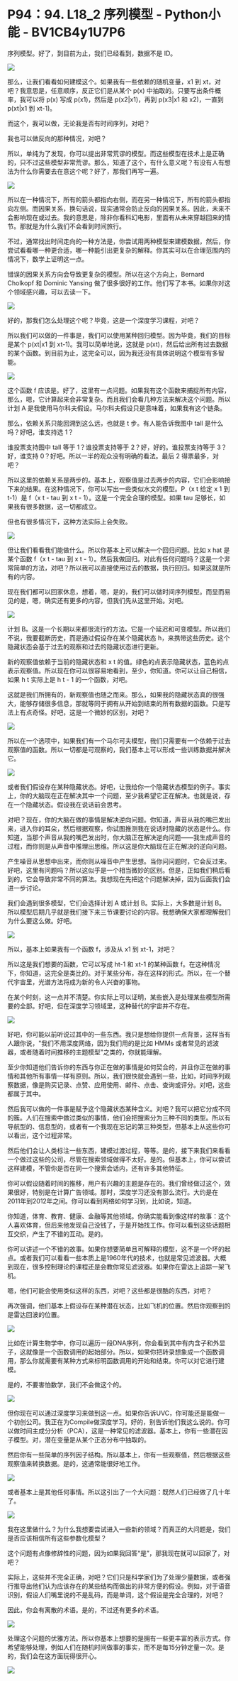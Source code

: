 # P94：94. L18_2 序列模型 - Python小能 - BV1CB4y1U7P6

序列模型。好了，到目前为止，我们已经看到，数据不是 ID。

![](img/3f7583b6f2583bc017d8cea6cc60610b_1.png)

那么，让我们看看如何建模这个。如果我有一些依赖的随机变量，x1 到 xt，对吧？我意思是，任意顺序，反正它们是从某个 p(x) 中抽取的。只要写出条件概率，我可以将 p(x) 写成 p(x1)，然后是 p(x2|x1)，再到 p(x3|x1 和 x2)，一直到 p(xt|x1 到 xt-1)。

而这个，我可以做，无论我是否有时间序列，对吧？

我也可以做反向的那种情况，对吧？

所以，单纯为了发现，你可以提出非常荒谬的模型。而这些模型在技术上是正确的，只不过这些模型非常荒谬。那么，知道了这个，有什么意义呢？有没有人有想法为什么你需要去在意这个呢？好了，那我们再写一遍。

![](img/3f7583b6f2583bc017d8cea6cc60610b_3.png)

所以在一种情况下，所有的箭头都指向右侧，而在另一种情况下，所有的箭头都指向左侧。而因果关系，换句话说，现实通常会防止反向的因果关系。因此，未来不会影响现在或过去。我的意思是，除非你看科幻电影，里面有从未来穿越回来的情节。那就是为什么我们不会看到时间旅行。

不过，通常找出时间走向的一种方法是，你尝试用两种模型来建模数据，然后，你尝试看看哪一种更合适，哪一种能引出更复杂的解释。你其实可以在合理范围内的情况下，数学上证明这一点。

错误的因果关系方向会导致更复杂的模型。所以在这个方向上，Bernard Cholkopf 和 Dominic Yansing 做了很多很好的工作。他们写了本书。如果你对这个领域感兴趣，可以去读一下。

![](img/3f7583b6f2583bc017d8cea6cc60610b_5.png)

好的，那我们怎么处理这个呢？毕竟，这是一个深度学习课程，对吧？

所以我们可以做的一件事是，我们可以使用某种回归模型。因为毕竟，我们的目标是某个 p(xt|x1 到 xt-1)。我可以简单地说，这就是 p(xt)，然后给出所有过去数据的某个函数。到目前为止，这完全可以，因为我还没有具体说明这个模型有多智能。

![](img/3f7583b6f2583bc017d8cea6cc60610b_7.png)

这个函数 f 应该是。好了，这里有一点问题。如果我有这个函数来捕捉所有内容，那么，嗯，它计算起来会非常复杂。而且我们会看几种方法来解决这个问题。所以计划 A 是我使用马尔科夫假设。马尔科夫假设只是意味着，如果我有这个链条。

那么，依赖关系只能回溯到这么远，也就是 t 步。有人能告诉我图中 tall 是什么吗？好吧，谁支持选 1？

谁投票支持图中 tall 等于 1？谁投票支持等于 2？好，好的。谁投票支持等于 3？好，谁支持 0？好吧。所以一半的观众没有明确的看法。最后 2 得票最多，对吧？

所以这里的依赖关系是两步的。基本上，观察值是过去两步的内容，它们会影响接下来的结果。在这种情况下，你可以写出一些类似水文的模型。P（x t 给定 x 1 到 t-1）是 f（x t - tau 到 x t - 1）。这是一个完全合理的模型。如果 tau 足够长，如果我有很多数据，这一切都成立。

但也有很多情况下，这种方法实际上会失败。

![](img/3f7583b6f2583bc017d8cea6cc60610b_9.png)

但让我们看看我们能做什么。所以你基本上可以解决一个回归问题。比如 x hat 是某个函数 f（x t - tau 到 x t - 1）。然后我做回归。对此有任何问题吗？这是一个非常简单的方法，对吧？所以我可以直接使用过去的数据，执行回归。如果这就是所有的内容。

现在我们都可以回家休息，想着，嗯，是的，我们可以做时间序列模型。而显而易见的是，嗯，确实还有更多的内容，但我们先从这里开始。对吧。

![](img/3f7583b6f2583bc017d8cea6cc60610b_11.png)

计划 B。这是一个长期以来都很流行的方法。它是一个延迟和可变模型。所以我们不说，我要截断历史，而是通过假设存在某个隐藏状态 h，来携带这些历史。这个隐藏状态会基于过去的观察和过去的隐藏状态进行更新。

新的观察值依赖于当前的隐藏状态和 x t 的值。绿色的点表示隐藏状态，蓝色的点表示观察值。所以现在你可以很容易地看到，至少，你知道。你可以让自己相信，如果 h t 实际上是 h t - 1 的一个函数，对吧。

这就是我们所拥有的，新观察值也随之而来。那么，如果我的隐藏状态真的很强大，能够存储很多信息，那就等同于拥有从开始到结束的所有数据的函数。只是写法上有点奇怪。好吧，这是一个微妙的区别，对吧？

![](img/3f7583b6f2583bc017d8cea6cc60610b_13.png)

所以在一个选项中，如果我们有一个马尔可夫模型，我们只需要有一个依赖于过去观察值的函数。所以一切都是可观察的，我们基本上可以形成一些训练数据并解决它。

![](img/3f7583b6f2583bc017d8cea6cc60610b_15.png)

或者我们假设存在某种隐藏状态。好吧，让我给你一个隐藏状态模型的例子。事实上，你的大脑现在正在解决其中一个问题，至少我希望它正在解决。也就是说，存在一个隐藏状态。假设我在说话前会思考。

对吧？现在，你的大脑在做的事情是解决逆向问题。你知道，声音从我的嘴巴发出来，进入你的耳朵，然后根据观察，你试图推测我在说话时隐藏的状态是什么。你知道，当那个声音从我的嘴巴发出时，你大脑正在解决逆向问题——我生成声音的过程，而你则是从声音中推理出思维。所以这是你大脑现在正在解决的逆向问题。

产生噪音从思想中出来，而你则从噪音中产生思想。当你问问题时，它会反过来。好吧，这里有问题吗？所以这似乎是一个相当微妙的区别。但是，正如我们稍后看到的，它会导致非常不同的算法。我想现在先把这个问题解决掉，因为后面我们会进一步讨论。

我们会遇到很多模型，它们会选择计划 A 或计划 B。实际上，大多数是计划 B。所以模型后期几乎就是我们接下来三节课要讨论的内容。我想确保大家都理解我们为什么要这么做。好吧。

![](img/3f7583b6f2583bc017d8cea6cc60610b_17.png)

所以，基本上如果我有一个函数 f，涉及从 x1 到 xt-1，对吧？

所以这是我们想要的函数，它可以写成 ht-1 和 xt-1 的某种函数 f。在这种情况下，你知道，这完全是类比的。对于某些分布，存在这样的形式。所以，在一个替代宇宙里，光谱方法将成为新的令人兴奋的事物。

在某个时刻，这一点并不清楚。你实际上可以证明，某些嵌入是处理某些模型所需要的全部。好吧，但在深度学习领域里，这种替代的宇宙并不存在。

![](img/3f7583b6f2583bc017d8cea6cc60610b_19.png)

好吧，你可能以前听说过其中的一些东西。我只是想给你提供一点背景，这样当有人跟你说，"我们不用深度网络，因为我们用的是比如 HMMs 或者常见的滤波器，或者随着时间推移的主题模型"之类的，你就能理解。

至少你知道他们告诉你的东西与你正在做的事情是如何契合的，并且你正在做的事情和其他所有事情一样有原则。所以，我们很快就会遇到一些，比如，时间序列观察数据，像是购买记录、点赞、应用使用、邮件、点击、查询或评分。对吧，这些都属于其中。

然后我可以做的一件事是赋予这个隐藏状态某种含义。对吧？我可以把它分成不同的簇。人们在搜索中做过类似的事情，他们会把搜索分为三种不同的类型。所以有导航型的、信息型的，或者有一个我现在忘记的第三种类型，但基本上从这些你可以看出，这个过程非常。

然后他们会让人类标注一些东西，建模过渡过程，等等。是的，接下来我们来看看一个做过这些的公司，尽管在搜索领域做得不太好。是的。但基本上，你可以尝试这样建模，不管你是否在同一个搜索会话内，还有许多其他特征。

你可以假设随着时间的推移，用户有兴趣的主题是存在的。我们曾经做过这个，效果很好，特别是在计算广告领域。那时，深度学习还没有那么流行。大约是在2011年到2012年之间。你可以看到网络如何学习到，比如说，知道。

你知道，体育、教育、健康、金融等其他领域。你确实能看到像这样的故事：这个人喜欢体育，但后来他发现自己没钱了，于是开始找工作。你可以看到这些话题相互交织，产生了不错的互动。是的。

你可以讲述一个不错的故事。如果你想要简单且可解释的模型，这不是一个坏的起点。或者我们可以看看一些本质上是1960年代的技术，也就是常见滤波器。大概到现在，很多控制理论的课程还是会教你常见滤波器。如果你在雷达上追踪一架飞机。

嗯，他们可能会使用类似这样的东西，对吧？这些都是很酷的东西，对吧？

再次强调，他们基本上假设存在某种潜在状态，比如飞机的位置。然后你观察到的是雷达回波的位置。

![](img/3f7583b6f2583bc017d8cea6cc60610b_21.png)

比如在计算生物学中，你可以遍历一段DNA序列，你会看到其中有内含子和外显子，这就像是一个函数调用的起始部分。所以，如果你把转录想象成一个函数调用，那么你就需要有某种方式来标明函数调用的开始和结束。你可以对它进行建模。

是的，不要害怕数学，我们不会做这个的。

![](img/3f7583b6f2583bc017d8cea6cc60610b_23.png)

但你现在可以通过深度学习来做到这一点。如果你告诉UVC，你可能还是能做一个初创公司。我正在为Compile做深度学习。好的，别告诉他们我这么说的。你可以做时间主成分分析（PCA），这是一种常见的滤波器。基本上，你有一些潜在因子模型。对，潜在变量是从某个正态分布中抽取的。

然后你有一些简单的序列因子结构。所以基本上，你有一些观察值，然后根据这些观察值来转换数据。是的，这通常能很好地工作。

![](img/3f7583b6f2583bc017d8cea6cc60610b_25.png)

或者基本上是其他任何事情。所以这引出了一个大问题：既然人们已经做了几十年了。

![](img/3f7583b6f2583bc017d8cea6cc60610b_27.png)

我在这里做什么？为什么我想要尝试进入一些新的领域？而真正的大问题是，我们是否应该相信所有这些参数化模型？

这个问题有点像修辞性的问题，因为如果我回答“是”，那我现在就可以回家了，对吧？

实际上，这些并不完全正确，对吧？它们只是科学家们为了处理少量数据，或者强行推导出他们认为应该存在的某些结构而做出的非常方便的假设。例如，对于语音识别，假设人们嘴里说的不是乱码，而是单词，这个假设是完全合理的，对吧？

因此，你会有离散的术语。是的，不过还有更多的术语。

![](img/3f7583b6f2583bc017d8cea6cc60610b_29.png)

处理这个问题的优雅方法。所以你基本上想要的是拥有一些更丰富的表示方式。你希望能够处理，例如人们在随机时间做事的事实，而不是每15分钟定量一次。是的，我们会在这方面玩得很开心。

![](img/3f7583b6f2583bc017d8cea6cc60610b_31.png)
